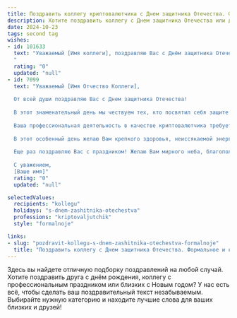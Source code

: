 ```yaml
---
title: Поздравить коллегу криптовалютчика с Днем защитника Отечества. Формальное и красивое
description: Хотите поздравить коллегу с Днем защитника Отечества или другим праздником? Наш ИИ создаст незабываемое поздравление, а вы обязательно выделитесь среди других.  
date: 2024-10-23
tags: second tag
wishes:
- id: 101633
  text: "Уважаемый [Имя коллеги], поздравляю Вас с Днём защитника Отечества!  Желаю Вам крепкого здоровья, профессиональных успехов в столь динамичной сфере криптовалют и благополучия во всех Ваших начинаниях. Пусть Ваша работа приносит Вам удовлетворение и стабильность, а жизнь – радость и уверенность в завтрашнем дне.
  "
  rating: "0"
  updated: "null"
- id: 7099
  text: "Уважаемый [Имя Отчество Коллеги],
  
  От всей души поздравляю Вас с Днем защитника Отечества!
  
  В этот знаменательный день мы чествуем тех, кто посвятил себя защите нашей Родины, кто стоит на страже наших интересов. Хотя криптовалютная индустрия не связана с традиционными формами защиты, она играет важную роль в укреплении экономической и технологической независимости нашей страны.
  
  Ваша профессиональная деятельность в качестве криптовалютчика требует глубоких знаний, аналитических способностей и самоотверженности. Вы вносите значительный вклад в развитие и укрепление нашей криптовалютной экосистемы.
  
  В этот особенный день желаю Вам крепкого здоровья, неиссякаемой энергии и профессиональных успехов. Пусть Ваша работа всегда приносит удовлетворение, а Ваши усилия будут вознаграждены достойными плодами.
  
  Еще раз поздравляю Вас с праздником! Желаю Вам мирного неба, благополучия и всего самого лучшего!
  
  С уважением,
  [Ваше имя]"
  rating: "0"
  updated: "null"

selectedValues:
  recipients: "kollegu"
  holidays: "s-dnem-zashitnika-otechestva"
  professions: "kriptovaljutchik"
  style: "formalnoje"

links:
- slug: "pozdravit-kollegu-s-dnem-zashitnika-otechestva-formalnoje"
  title: "Поздравить коллегу с Днем защитника Отечества. Формальное и красивое"
---
```


Здесь вы найдете отличную подборку поздравлений на любой случай.
Хотите поздравить друга с днём рождения, коллегу с профессиональным праздником или близких с Новым годом? У нас есть всё, чтобы сделать ваш поздравительный текст незабываемым. Выбирайте нужную категорию и находите лучшие слова для ваших близких и друзей!
